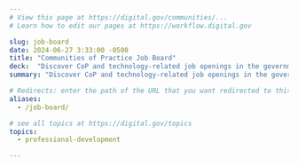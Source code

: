 ```yaml
---
# View this page at https://digital.gov/communities/...
# Learn how to edit our pages at https://workflow.digital.gov

slug: job-board
date: 2024-06-27 3:33:00 -0500
title: "Communities of Practice Job Board"
deck:  "Discover CoP and technology-related job openings in the government gathered by our CoP members."
summary: "Discover CoP and technology-related job openings in the government, gathered by our CoP members."

# Redirects: enter the path of the URL that you want redirected to this page
aliases:
  - /job-board/

# see all topics at https://digital.gov/topics
topics:
  - professional-development

---
```

